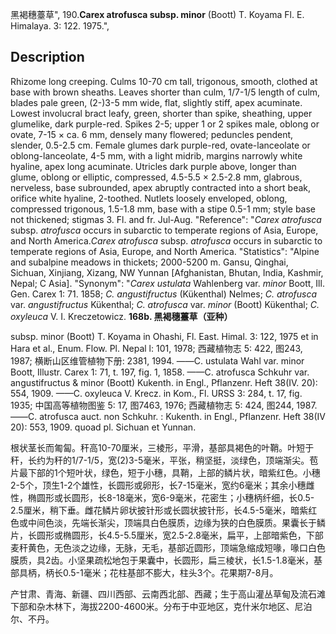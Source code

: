 黑褐穗薹草",
190.**Carex atrofusca subsp. minor** (Boott) T. Koyama Fl. E. Himalaya. 3: 122. 1975.",

## Description
Rhizome long creeping. Culms 10-70 cm tall, trigonous, smooth, clothed at base with brown sheaths. Leaves shorter than culm, 1/7-1/5 length of culm, blades pale green, (2-)3-5 mm wide, flat, slightly stiff, apex acuminate. Lowest involucral bract leafy, green, shorter than spike, sheathing, upper glumelike, dark purple-red. Spikes 2-5; upper 1 or 2 spikes male, oblong or ovate, 7-15 × ca. 6 mm, densely many flowered; peduncles pendent, slender, 0.5-2.5 cm. Female glumes dark purple-red, ovate-lanceolate or oblong-lanceolate, 4-5 mm, with a light midrib, margins narrowly white hyaline, apex long acuminate. Utricles dark purple above, longer than glume, oblong or elliptic, compressed, 4.5-5.5 × 2.5-2.8 mm, glabrous, nerveless, base subrounded, apex abruptly contracted into a short beak, orifice white hyaline, 2-toothed. Nutlets loosely enveloped, oblong, compressed trigonous, 1.5-1.8 mm, base with a stipe 0.5-1 mm; style base not thickened; stigmas 3. Fl. and fr. Jul-Aug.
  "Reference": "*Carex atrofusca* subsp. *atrofusca* occurs in subarctic to temperate regions of Asia, Europe, and North America.*Carex atrofusca* subsp. *atrofusca* occurs in subarctic to temperate regions of Asia, Europe, and North America.
  "Statistics": "Alpine and subalpine meadows in thickets; 2000-5200 m. Gansu, Qinghai, Sichuan, Xinjiang, Xizang, NW Yunnan [Afghanistan, Bhutan, India, Kashmir, Nepal; C Asia].
  "Synonym": "*Carex ustulata* Wahlenberg var. *minor* Boott, Ill. Gen. Carex 1: 71. 1858; *C. angustifructus* (Kükenthal) Nelmes; *C. atrofusca* var. *angustifructus* Kükenthal; *C. atrofusca* var. *minor* (Boott) Kükenthal; *C. oxyleuca* V. I. Kreczetowicz.
**168b. 黑褐穗薹草（亚种）**

subsp. minor (Boott) T. Koyama in Ohashi, Fl. East. Himal. 3: 122, 1975 et in Hara et al., Enum. Flow. Pl. Nepal l: 101, 1978; 西藏植物志 5: 422, 图243, 1987; 横断山区维管植物下册: 2381, 1994. ——C. ustulata Wahl var. minor Boott, Illustr. Carex 1: 71, t. 197, fig. 1, 1858. ——C. atrofusca Schkuhr var. angustifructus & minor (Boott) Kukenth. in Engl., Pflanzenr. Heft 38(IV. 20): 554, 1909. ——C. oxyleuca V. Krecz. in Kom., Fl. URSS 3: 284, t. 17, fig. 1935; 中国高等植物图鉴 5: 17, 图7463, 1976; 西藏植物志 5: 424, 图244, 1987. ——C. atrofusca auct. non Schkuhr. : Kukenth. in Engl., Pflanzenr. Heft 38(IV 20): 553, 1909. quoad pl. Sichuan et Yunnan.

根状茎长而匍匐。秆高10-70厘米，三棱形，平滑，基部具褐色的叶鞘。叶短于秆，长约为秆的1/7-1/5，宽(2)3-5毫米，平张，稍坚挺，淡绿色，顶端渐尖。苞片最下部的1个短叶状，绿色，短于小穗，具鞘，上部的鳞片状，暗紫红色。小穗2-5个，顶生1-2个雄性，长圆形或卵形，长7-15毫米，宽约6毫米；其余小穗雌性，椭圆形或长圆形，长8-18毫米，宽6-9毫米，花密生；小穗柄纤细，长0.5-2.5厘米，稍下垂。雌花鳞片卵状披针形或长圆状披针形，长4.5-5毫米，暗紫红色或中间色淡，先端长渐尖，顶端具白色膜质，边缘为狭的白色膜质。果囊长于鳞片，长圆形或椭圆形，长4.5-5.5厘米，宽2.5-2.8毫米，扁平，上部暗紫色，下部麦秆黄色，无色淡之边缘，无脉，无毛，基部近圆形，顶端急缩成短喙，喙口白色膜质，具2齿。小坚果疏松地包于果囊中，长圆形，扁三棱状，长1.5-1.8毫米，基部具柄，柄长0.5-1毫米；花柱基部不膨大，柱头3个。花果期7-8月。

产甘肃、青海、新疆、四川西部、云南西北部、西藏；生于高山灌丛草甸及流石滩下部和杂木林下，海拔2200-4600米。分布于中亚地区，克什米尔地区、尼泊尔、不丹。
